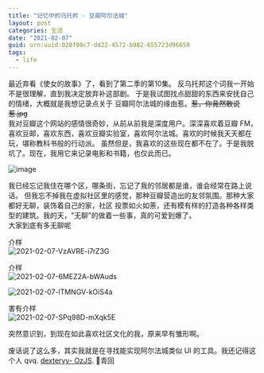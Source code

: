 ```yaml
---
title: "记忆中的乌托邦 - 豆瓣阿尔法城"
layout: post
categories: 生活
date: "2021-02-07"
guid: urn:uuid:028f00c7-dd22-4572-b982-655723d96659
tags:
  - life
---
```


最近弃看《使女的故事》了，看到了第二季的第10集。 反乌托邦这个词我一开始不是很理解，直到我决定放弃补这部剧。 于是我试图找点甜甜的东西来安抚自己的情绪，大概就是我想记录点关于
豆瓣阿尔法城的缘由惹。~~惹，你竟然敢说惹.jpg~~  
我对豆瓣这个网站的感情很奇妙，从前从前我是深度用户。深深喜欢着豆瓣 FM，喜欢豆邮，喜欢东西，喜欢豆瓣实验室，喜欢阿尔法城。喜欢的时候我天天都在玩，堪称教科书般的行动派。
虽然但是，我喜欢的这些现在都不在了。于是我脱坑了。现在，我用它来记录电影和书籍，也仅此而已。  

![image](https://cdn.jsdelivr.net/gh/sddtc/upic-cloud@main/images/2021/2021-02-07-g3BmMK-5XwRhq.png)  

我已经忘记我住在哪个区，哪条街，忘记了我的邻居都是谁，谁会经常在路上说话。 但我忘不掉我在虚拟社区里的感觉，那种豆瓣营造出的友邻氛围。那种大家都好无聊，装饰着自己的家，社区
投票如火如荼，还有模有样的打造各种各样类型的建筑。我的天，"无聊"的做着一些事，真的可爱到爆了。  
大家到底有多无聊呢  

介样  
![2021-02-07-VzAVRE-i7rZ3G](https://cdn.jsdelivr.net/gh/sddtc/upic-cloud@main/images/2021/2021-02-07-VzAVRE-i7rZ3G.png)

介样  
![2021-02-07-6MEZ2A-bWAuds](https://cdn.jsdelivr.net/gh/sddtc/upic-cloud@main/images/2021/2021-02-07-6MEZ2A-bWAuds.png)

![2021-02-07-lTMNGV-kOiS4a](https://cdn.jsdelivr.net/gh/sddtc/upic-cloud@main/images/2021/2021-02-07-lTMNGV-kOiS4a.png)

害有介样  
![2021-02-07-SPq98D-mXqk5E](https://cdn.jsdelivr.net/gh/sddtc/upic-cloud@main/images/2021/2021-02-07-SPq98D-mXqk5E.png)

突然意识到，到现在如此喜欢社区文化的我，原来早有雏形啊。  

废话说了这么多，其实我就是在寻找能实现阿尔法城类似 UI 的工具。我还记得这个人 qvq. [dexteryy- OzJS](https://github.com/dexteryy/OzJS). 👴青回
